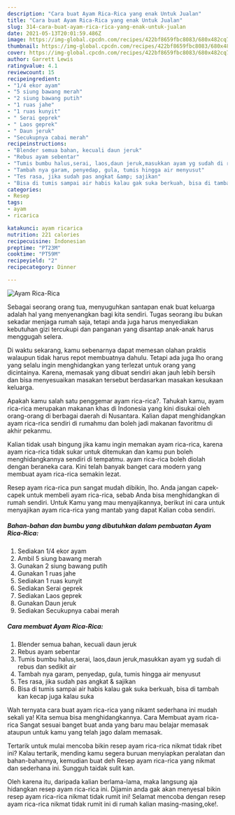 ```yaml
---
description: "Cara buat Ayam Rica-Rica yang enak Untuk Jualan"
title: "Cara buat Ayam Rica-Rica yang enak Untuk Jualan"
slug: 314-cara-buat-ayam-rica-rica-yang-enak-untuk-jualan
date: 2021-05-13T20:01:59.486Z
image: https://img-global.cpcdn.com/recipes/422bf8659fbc8083/680x482cq70/ayam-rica-rica-foto-resep-utama.jpg
thumbnail: https://img-global.cpcdn.com/recipes/422bf8659fbc8083/680x482cq70/ayam-rica-rica-foto-resep-utama.jpg
cover: https://img-global.cpcdn.com/recipes/422bf8659fbc8083/680x482cq70/ayam-rica-rica-foto-resep-utama.jpg
author: Garrett Lewis
ratingvalue: 4.1
reviewcount: 15
recipeingredient:
- "1/4 ekor ayam"
- "5 siung bawang merah"
- "2 siung bawang putih"
- "1 ruas jahe"
- "1 ruas kunyit"
- " Serai geprek"
- " Laos geprek"
- " Daun jeruk"
- "Secukupnya cabai merah"
recipeinstructions:
- "Blender semua bahan, kecuali daun jeruk"
- "Rebus ayam sebentar"
- "Tumis bumbu halus,serai, laos,daun jeruk,masukkan ayam yg sudah di rebus dan sedikit air"
- "Tambah nya garam, penyedap, gula, tumis hingga air menyusut"
- "Tes rasa, jika sudah pas angkat &amp; sajikan"
- "Bisa di tumis sampai air habis kalau gak suka berkuah, bisa di tambah kan kecap juga kalau suka"
categories:
- Resep
tags:
- ayam
- ricarica

katakunci: ayam ricarica 
nutrition: 221 calories
recipecuisine: Indonesian
preptime: "PT23M"
cooktime: "PT59M"
recipeyield: "2"
recipecategory: Dinner

---
```



![Ayam Rica-Rica](https://img-global.cpcdn.com/recipes/422bf8659fbc8083/680x482cq70/ayam-rica-rica-foto-resep-utama.jpg)

Sebagai seorang orang tua, menyuguhkan santapan enak buat keluarga adalah hal yang menyenangkan bagi kita sendiri. Tugas seorang ibu bukan sekadar menjaga rumah saja, tetapi anda juga harus menyediakan kebutuhan gizi tercukupi dan panganan yang disantap anak-anak harus menggugah selera.

Di waktu  sekarang, kamu sebenarnya dapat memesan olahan praktis walaupun tidak harus repot membuatnya dahulu. Tetapi ada juga lho orang yang selalu ingin menghidangkan yang terlezat untuk orang yang dicintainya. Karena, memasak yang dibuat sendiri akan jauh lebih bersih dan bisa menyesuaikan masakan tersebut berdasarkan masakan kesukaan keluarga. 



Apakah kamu salah satu penggemar ayam rica-rica?. Tahukah kamu, ayam rica-rica merupakan makanan khas di Indonesia yang kini disukai oleh orang-orang di berbagai daerah di Nusantara. Kalian dapat menghidangkan ayam rica-rica sendiri di rumahmu dan boleh jadi makanan favoritmu di akhir pekanmu.

Kalian tidak usah bingung jika kamu ingin memakan ayam rica-rica, karena ayam rica-rica tidak sukar untuk ditemukan dan kamu pun boleh menghidangkannya sendiri di tempatmu. ayam rica-rica boleh diolah dengan beraneka cara. Kini telah banyak banget cara modern yang membuat ayam rica-rica semakin lezat.

Resep ayam rica-rica pun sangat mudah dibikin, lho. Anda jangan capek-capek untuk membeli ayam rica-rica, sebab Anda bisa menghidangkan di rumah sendiri. Untuk Kamu yang mau menyajikannya, berikut ini cara untuk menyajikan ayam rica-rica yang mantab yang dapat Kalian coba sendiri.

<!--inarticleads1-->

##### Bahan-bahan dan bumbu yang dibutuhkan dalam pembuatan Ayam Rica-Rica:

1. Sediakan 1/4 ekor ayam
1. Ambil 5 siung bawang merah
1. Gunakan 2 siung bawang putih
1. Gunakan 1 ruas jahe
1. Sediakan 1 ruas kunyit
1. Sediakan  Serai geprek
1. Sediakan  Laos geprek
1. Gunakan  Daun jeruk
1. Sediakan Secukupnya cabai merah




<!--inarticleads2-->

##### Cara membuat Ayam Rica-Rica:

1. Blender semua bahan, kecuali daun jeruk
1. Rebus ayam sebentar
1. Tumis bumbu halus,serai, laos,daun jeruk,masukkan ayam yg sudah di rebus dan sedikit air
1. Tambah nya garam, penyedap, gula, tumis hingga air menyusut
1. Tes rasa, jika sudah pas angkat &amp; sajikan
1. Bisa di tumis sampai air habis kalau gak suka berkuah, bisa di tambah kan kecap juga kalau suka




Wah ternyata cara buat ayam rica-rica yang nikamt sederhana ini mudah sekali ya! Kita semua bisa menghidangkannya. Cara Membuat ayam rica-rica Sangat sesuai banget buat anda yang baru mau belajar memasak ataupun untuk kamu yang telah jago dalam memasak.

Tertarik untuk mulai mencoba bikin resep ayam rica-rica nikmat tidak ribet ini? Kalau tertarik, mending kamu segera buruan menyiapkan peralatan dan bahan-bahannya, kemudian buat deh Resep ayam rica-rica yang nikmat dan sederhana ini. Sungguh taidak sulit kan. 

Oleh karena itu, daripada kalian berlama-lama, maka langsung aja hidangkan resep ayam rica-rica ini. Dijamin anda gak akan menyesal bikin resep ayam rica-rica nikmat tidak rumit ini! Selamat mencoba dengan resep ayam rica-rica nikmat tidak rumit ini di rumah kalian masing-masing,oke!.

